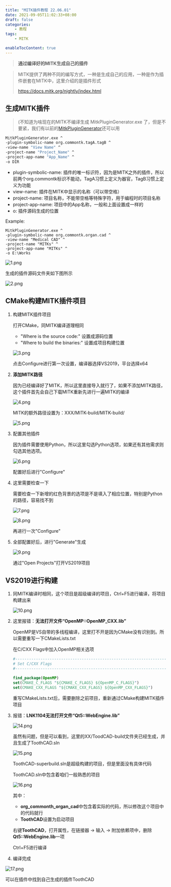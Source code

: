 ```yaml
---
title: "MITK插件教程 22.06.01"
date: 2021-09-05T11:02:33+08:00
draft: false
categories:
    - 教程
tags:
    - MITK

enableTocContent: true
---
```


> **通过编译好的MITK生成自己的插件**

> MITK提供了两种不同的编写方式，一种是生成自己的应用，一种是作为插件嵌套在MITK中，这里介绍的是插件形式
> 
> https://docs.mitk.org/nightly/index.html

## 生成MITK插件

> (不知道为啥现在的MITK不编译生成 MitkPluginGenerator.exe 了，但是不要紧，我们有以前的[MitkPluginGenerator](https://miaomiaoyoung.github.io/en/posts/%E6%95%99%E7%A8%8B/MitkPluginGenerator.exe)还可以用

```bash
MitkPluginGenerator.exe ^
-plugin-symbolic-name org.commontk.tagA.tagB ^
-view-name "View Name" ^
-project-name "Project_Name" ^
-project-app-name "App_Name" ^
-o DIR
```

- plugin-symbolic-name: 插件的唯一标识符，因为是MITK之外的插件，所以前两个org.commontk标识不能动，TagA习惯上定义为器官，TagB习惯上定义为功能
- view-name: 插件在MITK中显示的名称（可以带空格）
- project-name: 项目名称，不能带空格等特殊字符，用于编程时的项目名称
- project-app-name: 项目中的App名称，一般和上面设置成一样的
- o: 插件源码生成的位置

Example:

```
MitkPluginGenerator.exe ^
-plugin-symbolic-name org.commontk.organ.cad ^
-view-name "Medical CAD" ^
-project-name "MITKs" ^
-project-app-name "MITKs" ^
-o E:\Works
```

![1.png](https://i.loli.net/2021/09/05/Ofb3LvU7IPF8BXq.png)

生成的插件源码文件夹如下图所示

![2.png](https://i.loli.net/2021/09/05/q1fil5NKEDt3ysY.png)

## CMake构建MITK插件项目

1. 构建MITK插件项目

    打开CMake，同MITK编译道理相同

   - "Where is the source code:" 设置成源码位置
   - "Where to build the binaries:" 设置成项目构建位置

    ![3.png](https://i.loli.net/2021/09/05/5p7zBlMfTm8YUj3.png)

    点击Configure进行第一次设置，编译器选择VS2019，平台选择x64

2. **添加MITK路径**

    因为已经编译好了MITK，所以这里直接导入就行了，如果不添加MITK路径，这个插件首先会自己下载MITK重新先进行一遍MITK的编译

    ![4.png](https://i.loli.net/2021/09/05/h2nuT6bU3RKEZsL.png)

    MITK的额外路径设置为：XXX/MITK-build/MITK-build/

    ![5.png](https://i.loli.net/2021/09/05/xH1T6nWUgpI8lus.png)

3. 配置其他插件

    因为插件需要使用Python，所以这里勾选Python选项，如果还有其他需求则勾选其他选项。

    ![6.png](https://i.loli.net/2021/09/05/cVioSy5AaqFzpLv.png)

    配置好后进行"Configure"

4. 这里需要检查一下
    
    需要检查一下新增的红色背景的选项是不是填入了相应位置，特别是Python的路径，容易找不到

    ![7.png](https://i.loli.net/2021/09/05/893EUu5XnjRCm6K.png)

    ![8.png](https://i.loli.net/2021/09/05/uYmUls3zBb7MROC.png)

    再进行一次"Configure"


5. 全部配置好后，进行"Generate"生成

    ![9.png](https://i.loli.net/2021/09/05/a8uVDAQF7Jmi1hE.png)
    
    通过"Open Projects"打开VS2019项目

## VS2019进行构建

1. 同MITK编译时相同，这个项目是超级编译的项目，Ctrl+F5进行编译，将项目构建出来

    ![10.png](https://i.loli.net/2021/09/05/31Frivd7VbXSyz6.png)

2. 这里报错：**无法打开文件“OpenMP::OpenMP_CXX.lib”**
   
   OpenMP是VS自带的多线程编译，这里打不开是因为CMake没有识别到。所以需要重写一下CMakeLists.txt

   在C/CXX Flags中加入OpenMP相关选项

   ```cmake
   #-----------------------------------------------------------------------------
   # Set C/CXX Flags
   #-----------------------------------------------------------------------------

   find_package(OpenMP)
   set(CMAKE_C_FLAGS "${CMAKE_C_FLAGS} ${OpenMP_C_FLAGS}")
   set(CMAKE_CXX_FLAGS "${CMAKE_CXX_FLAGS} ${OpenMP_CXX_FLAGS}")
   ```

   重写CMakeLists.txt后，需要删除之前项目，重新通过CMake构建MITK插件项目

3. 报错：**LNK1104无法打开文件“Qt5::WebEngine.lib”**

    ![14.png](https://i.loli.net/2021/09/05/JywHSU3sNB7CM1i.png)

    虽然有问题，但是可以看到，这里的XX/ToodCAD-build文件夹已经生成，并且生成了ToothCAD.sln

    ![15.png](https://i.loli.net/2021/09/05/nY2m5AHTuZB76cN.png)

    ToothCAD-superbuild.sln是超级构建的项目，但是里面没有具体代码

    ToothCAD.sln中包含着咱们一般熟悉的项目

    ![16.png](https://i.loli.net/2021/09/05/OTQiBKgMILb1tkU.png)

    其中：
    
    - **org_commonth_organ_cad**中包含着实际的代码，所以修改这个项目中的代码就行
    - **ToothCAD**设置为启动项目

    右键**ToothCAD**，打开属性，在链接器 → 输入 → 附加依赖项中，删除**Qt5::WebEngine.lib**一项

    Ctrl+F5进行编译

4. 编译完成

![17.png](https://i.loli.net/2021/09/05/cTg1N5nlryCiS9X.png)

可以在插件中找到自己生成的插件ToothCAD
